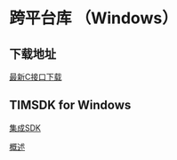 # 跨平台库 （Windows）

## 下载地址

[最新C接口下载](https://im.sdk.cloud.tencent.cn/download/plus/5.7.1435/cross_platform/ImSDK_Windows_5.7.1435.zip)

## TIMSDK for Windows

[集成SDK](https://cloud.tencent.com/document/product/269/33489)

[概述](https://cloud.tencent.com/document/product/269/33490)


